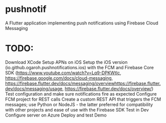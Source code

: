 # pushnotif

A Flutter application implementing push notifications using Firebase Cloud Messaging

# TODO:
Download XCode
Setup APNs on iOS
Setup the iOS version (io.github.ogaroh.pushnotifications.ios) with the FCM and Firebase Core SDK (https://www.youtube.com/watch?v=Lq9-DPKWtIc, https://firebase.google.com/docs/cloud-messaging, https://firebase.flutter.dev/docs/messaging/overviewhttps://firebase.flutter.dev/docs/messaging/usage, https://firebase.flutter.dev/docs/overview/)
Test configuration and make sure notifications fire as expected
Configure FCM project for REST calls
Create a custom REST API that triggers the FCM messages; use Python or NodeJS - the latter preferred for compatibility with other projects and ease of use with the Firebase SDK
Test in Dev
Configure server on Azure
Deploy and test
Demo